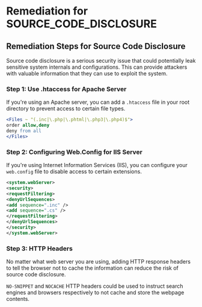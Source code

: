 # Remediation for SOURCE_CODE_DISCLOSURE

## Remediation Steps for Source Code Disclosure
Source code disclosure is a serious security issue that could potentially leak sensitive system internals and configurations. This can provide attackers with valuable information that they can use to exploit the system.

### Step 1: Use .htaccess for Apache Server
If you're using an Apache server, you can add a `.htaccess` file in your root directory to prevent access to certain file types.
```Apache
<Files ~ "(.inc|\.php|\.phtml|\.php3|\.php4)$">
order allow,deny
deny from all
</Files>
```

### Step 2: Configuring Web.Config for IIS Server
If you're using Internet Information Services (IIS), you can configure your `web.config` file to disable access to certain extensions.
```XML
<system.webServer>
<security>
<requestFiltering>
<denyUrlSequences>
<add sequence=".inc" />
<add sequence=".cs" />
</requestFiltering>
</denyUrlSequences>
</security>
</system.webServer>
```

### Step 3: HTTP Headers
No matter what web server you are using, adding HTTP response headers to tell the browser not to cache the information can reduce the risk of source code disclosure.

`NO-SNIPPET` and `NOCACHE` HTTP headers could be used to instruct search engines and browsers respectively to not cache and store the webpage contents.